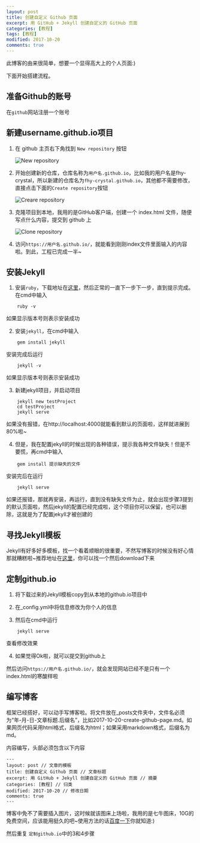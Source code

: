 ```yaml
---
layout: post
title: 创建自定义 Github 页面
excerpt: 用 GitHub + Jekyll 创建自定义的 GitHub 页面
categories: [教程]
tags: [教程]
modified: 2017-10-20
comments: true
---
```


此博客的由来很简单，想要一个显得高大上的个人页面:)


下面开始搭建流程。

## 准备Github的账号

在`github`网站注册一个账号

## 新建username.github.io项目
1. 在 github 主页右下角找到 `New repository` 按钮

    ![New repository](http://oy41mkgad.bkt.clouddn.com/githubNewRepository.png "New repository")



2. 开始创建新的仓库，仓库名称为`用户名.github.io`，比如我的用户名是fhy-crystal，所以新建的仓库名为`fhy-crystal.github.io`，其他都不需要修改，直接点击下面的`Create repository`按钮

    ![Creare repository](http://oy41mkgad.bkt.clouddn.com/githubCreateRepository.png "Create repository")


3. 克隆项目到本地，我用的是GitHub客户端，创建一个 index.html 文件，随便写点什么内容，提交到 github 上
    
    ![Clone repository](http://oy41mkgad.bkt.clouddn.com/cloneRepository.png "Clone repository")


4. 访问`https://用户名.github.io/`，就能看到刚刚index文件里面输入的内容啦。到此，工程已完成一半~

## 安装Jekyll

1. 安装`ruby`，下载地址在[这里](https://rubyinstaller.org/downloads/)，然后正常的一直下一步下一步，直到提示完成。在cmd中输入

```
    ruby -v
```
 如果显示版本号则表示安装成功

2. 安装`jekyll`，在cmd中输入

```
    gem install jekyll
```
安装完成后运行

```
    jekyll -v
```
如果显示版本号则表示安装成功

3. 新建jekyll项目，并启动项目

```
    jekyll new testProject
    cd testProject
    jekyll serve
```
如果没有报错，在http://localhost:4000就能看到默认的页面啦，这样就进展到80%啦~

4. 但是，我在配置jekyll的时候出现的各种错误，提示我各种文件缺失！但是不要慌，再cmd中输入

```
    gem install 提示缺失的文件
```
安装完后在运行

```
    jekyll serve
```
如果还报错，那就再安装，再运行，直到没有缺失文件为止，就会出现步骤3提到的默认页面啦，然后jekyll的配置已经完成啦，这个项目你可以保留，也可以删除，这就是为了配置jekyll才被创建的

## 寻找Jekyll模板
Jekyll有好多好多模板，找一个看着顺眼的很重要，不然写博客的时候没有好心情那就糟糕啦~推荐地址在[这里](http://jekyllthemes.org/)，你可以找一个然后download下来

## 定制github.io
1. 将下载过来的Jekyll模板copy到从本地的github.io项目中

2. 在_config.yml中将信息修改为你个人的信息

3. 然后在cmd中运行

```
    jekyll serve
```
查看修改效果

4. 如果觉得Ok啦，就可以提交到github上

然后访问`https://用户名.github.io/`，就会发现网站已经不是只有一个index.html的寒酸样啦

## 编写博客
框架已经搭好，可以动手写博客啦。将文件放在_posts文件夹中，文件名必须为“年-月-日-文章标题.后缀名”，比如2017-10-20-create-github-page.md。如果网页代码采用html格式，后缀名为html；如果采用markdown格式，后缀名为md。


内容编写，头部必须包含以下内容

```
---
layout: post // 文章的模板
title: 创建自定义 Github 页面 // 文章标题
excerpt: 用 GitHub + Jekyll 创建自定义的 GitHub 页面 // 摘要
categories: [教程] // 归类
modified: 2017-10-20 // 修改日期
comments: true
---
```
博客中免不了需要插入图片，这时候就该图床上场啦，我用的是七牛图床，10G的免费空间，应该能用挺久的吧~使用方法的话[百度一下](http://www.baidu.com)你就知道:)



然后重复 `定制github.io`中的3和4步骤